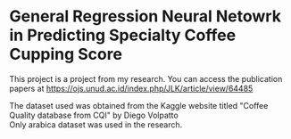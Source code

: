 # General Regression Neural Netowrk in Predicting Specialty Coffee Cupping Score

This project is a project from my research. You can access the publication papers at https://ojs.unud.ac.id/index.php/JLK/article/view/64485

The dataset used was obtained from the Kaggle website titled "Coffee Quality database from CQI" by Diego Volpatto<br>
Only arabica dataset was used in the research.
